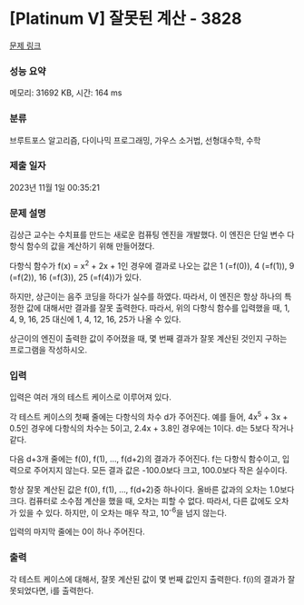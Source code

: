 # [Platinum V] 잘못된 계산 - 3828 

[문제 링크](https://www.acmicpc.net/problem/3828) 

### 성능 요약

메모리: 31692 KB, 시간: 164 ms

### 분류

브루트포스 알고리즘, 다이나믹 프로그래밍, 가우스 소거법, 선형대수학, 수학

### 제출 일자

2023년 11월 1일 00:35:21

### 문제 설명

<p>김상근 교수는 수치표를 만드는 새로운 컴퓨팅 엔진을 개발했다. 이 엔진은 단일 변수 다항식 함수의 값을 계산하기 위해 만들어졌다.</p>

<p>다항식 함수가 f(x) = x<sup>2</sup> + 2x + 1인 경우에 결과로 나오는 값은 1 (=f(0)), 4 (=f(1)), 9 (=f(2)), 16 (=f(3)), 25 (=f(4))가 있다.</p>

<p>하지만, 상근이는 음주 코딩을 하다가 실수를 하였다. 따라서, 이 엔진은 항상 하나의 특정한 값에 대해서만 결과를 잘못 출력한다. 따라서, 위의 다항식 함수를 입력했을 때, 1, 4, 9, 16, 25 대신에 1, 4, 12, 16, 25가 나올 수 있다.</p>

<p>상근이의 엔진이 출력한 값이 주어졌을 때, 몇 번째 결과가 잘못 계산된 것인지 구하는 프로그램을 작성하시오.</p>

### 입력 

 <p>입력은 여러 개의 테스트 케이스로 이루어져 있다.</p>

<p>각 테스트 케이스의 첫째 줄에는 다항식의 차수 d가 주어진다. 예를 들어, 4x<sup>5</sup> + 3x + 0.5인 경우에 다항식의 차수는 5이고, 2.4x + 3.8인 경우에는 1이다. d는 5보다 작거나 같다.</p>

<p>다음 d+3개 줄에는 f(0), f(1), ..., f(d+2)의 결과가 주어진다. f는 다항식 함수이고, 입력으로 주어지지 않는다. 모든 결과 값은 -100.0보다 크고, 100.0보다 작은 실수이다.</p>

<p>항상 잘못 계산된 값은 f(0), f(1), ..., f(d+2)중 하나이다. 올바른 값과의 오차는 1.0보다 크다. 컴퓨터로 소수점 계산을 했을 때, 오차는 피할 수 없다. 따라서, 다른 값에도 오차가 있을 수 있다. 하지만, 이 오차는 매우 작고, 10<sup>-6</sup>을 넘지 않는다.</p>

<p>입력의 마지막 줄에는 0이 하나 주어진다.</p>

### 출력 

 <p>각 테스트 케이스에 대해서, 잘못 계산된 값이 몇 번째 값인지 출력한다. f(i)의 결과가 잘못되었다면, i를 출력한다.</p>

